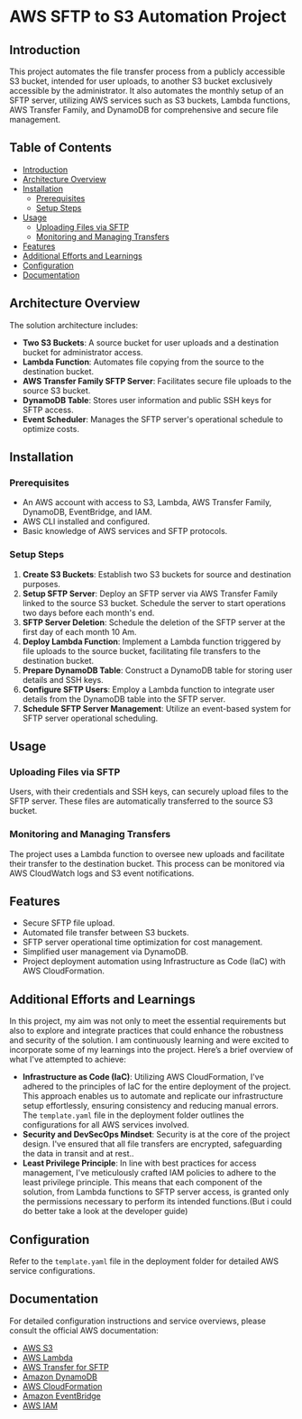 AWS SFTP to S3 Automation Project
=================================

Introduction
------------

This project automates the file transfer process from a publicly accessible S3 bucket, intended for user uploads, to another S3 bucket exclusively accessible by the administrator. It also automates the monthly setup of an SFTP server, utilizing AWS services such as S3 buckets, Lambda functions, AWS Transfer Family, and DynamoDB for comprehensive and secure file management.

Table of Contents
-----------------

*   [Introduction](#introduction)
*   [Architecture Overview](#architecture-overview)
*   [Installation](#installation)
    *   [Prerequisites](#prerequisites)
    *   [Setup Steps](#setup-steps)
*   [Usage](#usage)
    *   [Uploading Files via SFTP](#uploading-files-via-sftp)
    *   [Monitoring and Managing Transfers](#monitoring-and-managing-transfers)
*   [Features](#features)
*   [Additional Efforts and Learnings](#additional-efforts-and-learnings)
*   [Configuration](#configuration)
*   [Documentation](#documentation)

Architecture Overview
---------------------

The solution architecture includes:

*   **Two S3 Buckets**: A source bucket for user uploads and a destination bucket for administrator access.
*   **Lambda Function**: Automates file copying from the source to the destination bucket.
*   **AWS Transfer Family SFTP Server**: Facilitates secure file uploads to the source S3 bucket.
*   **DynamoDB Table**: Stores user information and public SSH keys for SFTP access.
*   **Event Scheduler**: Manages the SFTP server's operational schedule to optimize costs.

Installation
------------

### Prerequisites

*   An AWS account with access to S3, Lambda, AWS Transfer Family, DynamoDB, EventBridge, and IAM.
*   AWS CLI installed and configured.
*   Basic knowledge of AWS services and SFTP protocols.

### Setup Steps

1.  **Create S3 Buckets**: Establish two S3 buckets for source and destination purposes.
2.  **Setup SFTP Server**: Deploy an SFTP server via AWS Transfer Family linked to the source S3 bucket. Schedule the server to start operations two days before each month's end.
3. **SFTP Server Deletion**: Schedule the deletion of the SFTP server at the first day of each month 10 Am.
4.  **Deploy Lambda Function**: Implement a Lambda function triggered by file uploads to the source bucket, facilitating file transfers to the destination bucket.
5.  **Prepare DynamoDB Table**: Construct a DynamoDB table for storing user details and SSH keys.
6.  **Configure SFTP Users**: Employ a Lambda function to integrate user details from the DynamoDB table into the SFTP server.
7.  **Schedule SFTP Server Management**: Utilize an event-based system for SFTP server operational scheduling.

Usage
-----

### Uploading Files via SFTP

Users, with their credentials and SSH keys, can securely upload files to the SFTP server. These files are automatically transferred to the source S3 bucket.

### Monitoring and Managing Transfers

The project uses a Lambda function to oversee new uploads and facilitate their transfer to the destination bucket. This process can be monitored via AWS CloudWatch logs and S3 event notifications.

Features
--------

*   Secure SFTP file upload.
*   Automated file transfer between S3 buckets.
*   SFTP server operational time optimization for cost management.
*   Simplified user management via DynamoDB.
*   Project deployment automation using Infrastructure as Code (IaC) with AWS CloudFormation.

Additional Efforts and Learnings
--------------------------------
In this project, my aim was not only to meet the essential requirements but also to explore and integrate practices that could enhance the robustness and security of the solution. I am continuously learning and were excited to incorporate some of my learnings into the project. Here’s a brief overview of what I've attempted to achieve:

*   **Infrastructure as Code (IaC)**:  Utilizing AWS CloudFormation, I've adhered to the principles of IaC for the entire deployment of the project. This approach enables us to automate and replicate our infrastructure setup effortlessly, ensuring consistency and reducing manual errors. The `template.yaml` file in the deployment folder outlines the configurations for all AWS services involved.
*   **Security and DevSecOps Mindset**: Security is at the core of the project design. I've ensured that all file transfers are encrypted, safeguarding the data in transit and at rest..
*   **Least Privilege Principle**:  In line with best practices for access management, I've meticulously crafted IAM policies to adhere to the least privilege principle. This means that each component of the solution, from Lambda functions to SFTP server access, is granted only the permissions necessary to perform its intended functions.(But i could do better take a look at the developer guide)

Configuration
-------------

Refer to the `template.yaml` file in the deployment folder for detailed AWS service configurations.

Documentation
-------------

For detailed configuration instructions and service overviews, please consult the official AWS documentation:

*   [AWS S3](https://docs.aws.amazon.com/s3/)
*   [AWS Lambda](https://docs.aws.amazon.com/lambda/)
*   [AWS Transfer for SFTP](https://docs.aws.amazon.com/transfer/latest/userguide/)
*   [Amazon DynamoDB](https://docs.aws.amazon.com/dynamodb/)
*   [AWS CloudFormation](https://docs.aws.amazon.com/cloudformation/)
*   [Amazon EventBridge](https://docs.aws.amazon.com/eventbridge/)
*   [AWS IAM](https://docs.aws.amazon.com/iam/)